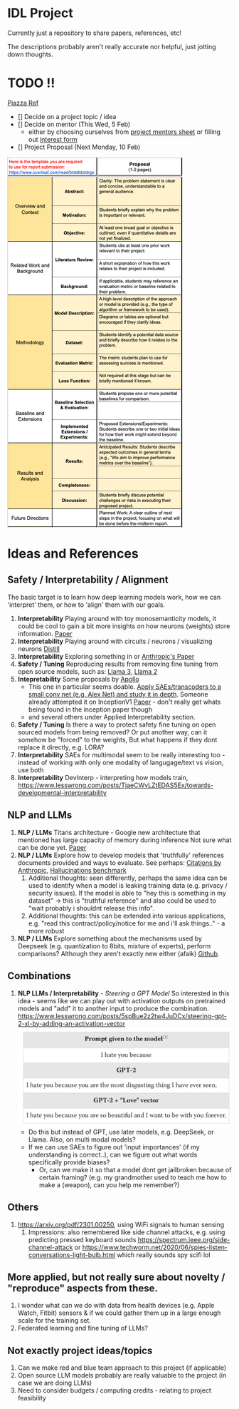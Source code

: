 # IDL Project

Currently just a repository to share papers, references, etc! 

The descriptions probably aren't really accurate nor helpful, just jotting down thoughts.



# TODO !! 
[Piazza Ref](https://piazza.com/class/m4cvt38ufqk155/post/35)

- [] Decide on a project topic / idea
- [] Decide on mentor (This Wed, 5 Feb) 
  - either by choosing ourselves from [project mentors sheet](https://docs.google.com/spreadsheets/d/1wKCDrSembioX_KGlywaOUTqIxNcb7XFaWFUI14WU074/edit?gid=58695675#gid=58695675) or filling out [interest form](https://forms.gle/qCRBPe5GNtUPjQdi8) 
- [] Project Proposal (Next Monday, 10 Feb)

![](attachments/image-1.png)


# Ideas and References

## Safety / Interpretability / Alignment
The basic target is to learn how deep learning models work, how we can 'interpret' them, or how to 'align' them with our goals. 

1. **Interpretability** Playing around with toy monosemanticity models, it could be cool to gain a bit more insights on how neurons (weights) store information. [Paper](https://transformer-circuits.pub/2022/toy_model/index.html)
2. **Interpretability** Playing around with circuits / neurons / visualizing neurons [Distill](https://distill.pub/2020/circuits/zoom-in/)
3. **Interpretability** Exploring something in or [Anthropic's Paper](https://transformer-circuits.pub/2024/scaling-monosemanticity/index.html)
4. **Safety / Tuning** Reproducing results from removing fine tuning from open source models, such as: [Llama 3](https://arxiv.org/abs/2407.01376), [Llama 2](https://arxiv.org/abs/2311.00117)
5. **Intepretability** Some proposals by [Apollo](https://www.lesswrong.com/posts/KfkpgXdgRheSRWDy8/a-list-of-45-mech-interp-project-ideas-from-apollo-research)
    - This one in particular seems doable. [Apply SAEs/transcoders to a small conv net (e.g. Alex Net) and study it in depth](https://www.lesswrong.com/posts/KfkpgXdgRheSRWDy8/a-list-of-45-mech-interp-project-ideas-from-apollo-research#:~:text=Apply%20SAEs/transcoders%20to%20a%20small%20conv%20net%20(e.g.%20Alex%20Net)%20and%20study%20it%20in%20depth). Someone already attempted it on InceptionV1 [Paper](https://arxiv.org/pdf/2406.03662)  - don't really get whats being found in the inception paper though
    - and several others under Applied Interpretability section.
6. **Safety / Tuning** Is there a way to protect safety fine tuning on open sourced models from being removed? 
    Or put another way, can it somehow be "forced" to the weights, 
    But what happens if they dont replace it directly, e.g.  LORA?
7. **Interpretability** SAEs for multimodal seem to be really interesting too - instead of working with only one modality of langugage/text vs vision, use both 
8. **Interpretability** DevInterp - interpreting how models train, https://www.lesswrong.com/posts/TjaeCWvLZtEDAS5Ex/towards-developmental-interpretability 


## NLP and LLMs  
1. **NLP / LLMs** Titans architecture - Google new architecture that mentioned has large capacity of memory during inference Not sure what can be done yet. [Paper](https://arxiv.org/abs/2501.00663)
2. **NLP / LLMs** Explore how to develop models that 'truthfully' references documents provided and ways to evaluate. See perhaps: [Citations by Anthropic](https://docs.anthropic.com/en/docs/build-with-claude/citations), [Hallucinations benchmark](https://arxiv.org/pdf/2501.08292)
   1. Additional thoughts: seen differently, perhaps the same idea can be used to identify when a model is leaking training data (e.g. privacy / security issues). If the model is able to "hey this is something in my dataset" -> this is "truthful reference" and also could be used to "wait probably i shouldnt release this info".
   2. Additional thoughts: this can be extended into various applications, e.g. "read this contract/policy/notice for me and i'll ask things.." - a more robust
3. **NLP / LLMs** Explore something about the mechanisms used by Deepseek (e.g. quantization to 8bits, mixture of experts), perform comparisons? Although they aren't exactly new either (afaik) [Github](https://github.com/deepseek-ai/DeepSeek-V3).


## Combinations 
1. **NLP LLMs / Interpretability** - *Steering a GPT Model* So interested in this idea - seems like we can play out with activation outputs on pretrained models and "add" it to another input to produce the combination. https://www.lesswrong.com/posts/5spBue2z2tw4JuDCx/steering-gpt-2-xl-by-adding-an-activation-vector ![alt text](attachments/image.png)
    - Do this but instead of GPT, use later models, e.g. DeepSeek, or Llama. Also, on multi modal models? 
    - If we can use SAEs to figure out 'input importances' (if my understanding is correct..), can we figure out what words specifically provide biases?
       - Or, can we make it so that a model dont get jailbroken because of certain framing? (e.g. my grandmother used to teach me how to make a (weapon), can you help me remember?)


## Others
1. https://arxiv.org/pdf/2301.00250, using WiFi signals to human sensing 
   1. Impressions: also remembered like side channel attacks, e.g. using predicting pressed keyboard sounds https://spectrum.ieee.org/side-channel-attack or https://www.techworm.net/2020/06/spies-listen-conversations-light-bulb.html which really sounds spy scifi lol



## More applied, but not really sure about novelty / "reproduce" aspects from these.
1. I wonder what can we do with data from health devices (e.g. Apple Watch, Fitbit) sensors & if we could gather them up in a large enough scale for the training set.
2. Federated learning and fine tuning of LLMs? 


## Not exactly project ideas/topics
1. Can we make red and blue team approach to this project (if applicable)
2. Open source LLM models probably are really valuable to the project (in case we are doing LLMs)
3. Need to consider budgets / computing credits - relating to project feasibility


